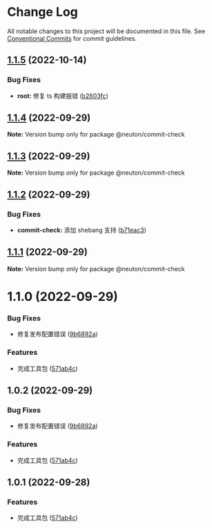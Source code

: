 # Change Log

All notable changes to this project will be documented in this file.
See [Conventional Commits](https://conventionalcommits.org) for commit guidelines.

## [1.1.5](https://github.com/fuxiang123/test-learn/compare/@neuton/commit-check@1.1.4...@neuton/commit-check@1.1.5) (2022-10-14)

### Bug Fixes

- **root:** 修复 ts 构建报错 ([b2603fc](https://github.com/fuxiang123/test-learn/commit/b2603fc478c991be265849c4a17eaf46ca5e1d8e))

## [1.1.4](https://github.com/fuxiang123/test-learn/compare/@neuton/commit-check@1.1.3...@neuton/commit-check@1.1.4) (2022-09-29)

**Note:** Version bump only for package @neuton/commit-check

## [1.1.3](https://github.com/fuxiang123/test-learn/compare/@neuton/commit-check@1.1.2...@neuton/commit-check@1.1.3) (2022-09-29)

**Note:** Version bump only for package @neuton/commit-check

## [1.1.2](https://github.com/fuxiang123/test-learn/compare/@neuton/commit-check@1.1.1...@neuton/commit-check@1.1.2) (2022-09-29)

### Bug Fixes

- **commit-check:** 添加 shebang 支持 ([b71eac3](https://github.com/fuxiang123/test-learn/commit/b71eac37798e01e6708878c3cfef30645a4cf3e4))

## [1.1.1](https://github.com/fuxiang123/test-learn/compare/@neuton/commit-check@1.1.0...@neuton/commit-check@1.1.1) (2022-09-29)

**Note:** Version bump only for package @neuton/commit-check

# 1.1.0 (2022-09-29)

### Bug Fixes

- 修复发布配置错误 ([9b6892a](https://github.com/fuxiang123/test-learn/commit/9b6892a902580134022ee0233f4888d974030565))

### Features

- 完成工具包 ([571ab4c](https://github.com/fuxiang123/test-learn/commit/571ab4c1fe311b5f90e0912822f678d67d71ee58))

## 1.0.2 (2022-09-29)

### Bug Fixes

- 修复发布配置错误 ([9b6892a](https://github.com/fuxiang123/test-learn/commit/9b6892a902580134022ee0233f4888d974030565))

### Features

- 完成工具包 ([571ab4c](https://github.com/fuxiang123/test-learn/commit/571ab4c1fe311b5f90e0912822f678d67d71ee58))

## 1.0.1 (2022-09-28)

### Features

- 完成工具包 ([571ab4c](https://github.com/fuxiang123/test-learn/commit/571ab4c1fe311b5f90e0912822f678d67d71ee58))
